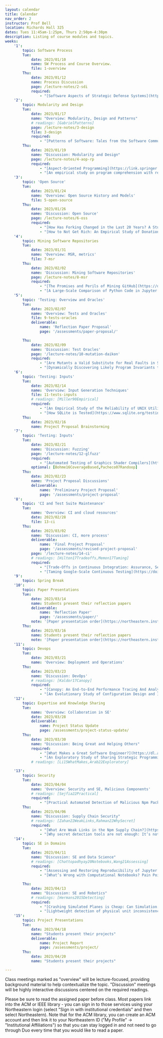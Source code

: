 ```yaml
---
layout: calendar
title: Calendar
nav_order: 2
instructor: Prof Bell
location: Richards Hall 325
dates: Tues 11:45am-1:25pm, Thurs 2:50pm-4:30pm
description: Listing of course modules and topics.
weeks:
    '1':
        topic: Software Process
        Tue:
            date: 2023/01/10
            name: SW Process and Course Overview. 
            file: 1-overview
        Thu:
            date: 2023/01/12
            name: Process Discussion
            page: /lecture-notes/2-sdi
            required:
                - "[Software Aspects of Strategic Defense Systems](https://doi.org/10.1145/214956.214961). David Parnas. CACM 1985"
    '2':
        topic: Modularity and Design
        Tue:
            date: 2023/01/17
            name: "Overview: Modularity, Design and Patterns"
            # readings: [GabrielPatterns]
            page: /lecture-notes/3-design
            file: 3-design
            required:
                - "[Patterns of Software: Tales from the Software Community](https://www.dreamsongs.com/Files/PatternsOfSoftware.pdf). Richard Gabriel, 1996. Read 'Reuse Versus Compression' (p3-7) and 'The Quality Without a Name' (p33-43)"
        Thu:
            date: 2023/01/19
            name: "Discussion: Modularity and Design"
            page: /lecture-notes/4-aop-rp
            required:
                - "[Aspect-Oriented Programming](https://link.springer.com/chapter/10.1007/BFb0053381). Kiczales et al. ECOOP 1997"
                - "[An empirical study on program comprehension with reactive programming](https://dl.acm.org/doi/abs/10.1145/2635868.2635895). Salvaneschi et al. FSE 2014"
    '3':
        topic: 'Open Source'
        Tue:
            date: 2023/01/24
            name: 'Overview: Open Source History and Models'
            file: 5-open-source
        Thu:
            date: 2023/01/26
            name: 'Discussion: Open Source'
            page: /lecture-notes/6-oss
            required:
                - "[How Has Forking Changed in the Last 20 Years? A Study of Hard Forks on GitHub](https://dl.acm.org/doi/10.1145/3377811.3380412). Zhou, Vasilescu and Kästner. ICSE 2020"
                - "[How to Not Get Rich: An Empirical Study of Donations in Open Source](https://doi.org/10.1145/3377811.3380410). Overney et al. ICSE 2020"
    '4':
        topic: Mining Software Repositories
        Tue:
            date: 2023/01/31
            name: 'Overview: MSR, metrics'
            file: 7-msr
        Thu:
            date: 2023/02/02
            name: 'Discussion: Mining Software Repositories'
            page: /lecture-notes/8-msr
            required:
                - "[The Promises and Perils of Mining GitHub](https://doi.org/10.1145/2597073.2597074). Kalliamvakou et al. MSR 2014"
                - "[A Large-Scale Comparison of Python Code in Jupyter Notebooks and Scripts](https://doi.org/10.1145/3524842.3528447). Grotov et al. MSR 2022"
    '5':
        topic: 'Testing: Overview and Oracles'
        Tue:
            date: 2023/02/07
            name: 'Overview: Tests and Oracles'
            file: 9-tests-oracles
            deliverable:
                name: 'Reflection Paper Proposal'
                page: '/assessments/paper-proposal/'

        Thu:
            date: 2023/02/09
            name: 'Discussion: Test Oracles'
            page: '/lecture-notes/10-mutation-daikon'
            required:
                - "[Are Mutants a Valid Substitute for Real Faults in Software Testing?](https://doi.org/10.1145/2635868.2635929). Just et al. FSE 2014"
                - "[Dynamically Discovering Likely Program Invariants to Support Program Evolution](https://doi.org/10.1145/302405.302467). Ernst, Griswold and Notkin. ICSE 1999"
    '6':
        topic: 'Testing: Inputs'
        Tue:
            date: 2023/02/14
            name: 'Overview: Input Generation Techniques'
            file: 11-tests-inputs
            # readings: [Miller90Empirical]
            required:
                - "[An Empirical Study of the Reliability of UNIX Utilities](https://doi.org/10.1145/96267.96279).  Miller, Fredriksen and So. CACM 1990"
                - "[How SQLite is Tested](https://www.sqlite.org/testing.html). If you are interested in how SQLite is made, optionally check out: SQLite [amalgamation](https://www.sqlite.org/amalgamation.html), [license](https://github.com/sqlite/sqlite/blob/master/LICENSE.md)"
        Thu:
            date: 2023/02/16
            name: Project Proposal Brainstorming
    '7':
        topic: 'Testing: Inputs'
        Tue:
            date: 2023/02/21
            name: 'Discussion: Fuzzing'
            page: '/lecture-notes/12-glfuzz'
            required:
                - "[Automated Testing of Graphics Shader Compilers](https://doi.org/10.1145/3133917). Donaldson et al. OOPSLA 2017"
            optional: [Bohme16CoverageBased,Pacheco07Randoop]
        Thu:
            date: 2023/02/23
            name: 'Project Proposal Discussions'
            deliverable:
                name: 'Preliminary Project Proposal'
                page: '/assessments/project-proposal'
    '8':
        topic: 'CI and Test Suite Maintenance'
        Tue:
            name: 'Overview: CI and cloud resources'
            date: 2023/02/28
            file: 13-ci
        Thu:
            date: 2023/03/02
            name: 'Discussion: CI, more process'
            deliverable:
                name: 'Final Project Proposal'
                page: '/assessments/revised-project-proposal'
            page: '/lecture-notes/14-ci'
            # readings: [Hilton17Tradeoffs,Memon17Taming]
            required:
                - "[Trade-Offs in Continuous Integration: Assurance, Security, and Flexibility](https://doi.org/10.1145/3106237.3106270). Hilton et al. FSE 2017"
                - "[Taming Google-Scale Continuous Testing](https://doi.org/10.1109/ICSE-SEIP.2017.16). Memon et al. ICSE 2017"
    '9':
        topic: Spring Break
    '10':
        topic: Paper Presentations
        Tue:
            date: 2023/03/14
            name: Students present their reflection papers
            deliverable:
                name: 'Reflection Paper'
                page: '/assessments/paper/'
            note: '[Paper presentation order](https://northeastern.instructure.com/courses/136828/pages/paper-presentation-order)'
        Thu:
            date: 2023/03/16
            name: Students present their reflection papers
            note: '[Paper presentation order](https://northeastern.instructure.com/courses/136828/pages/paper-presentation-order)'
    '11':
        topic: Devops
        Tue:
            date: 2023/03/21
            name: 'Overview: Deployment and Operations'
        Thu:
            date: 2023/03/23
            name: 'Discussion: DevOps'
            # readings: [Kaldor17Canopy]
            required:
                - "[Canopy: An End-to-End Performance Tracing And Analysis System](https://doi.org/10.1145/3132747.3132749). Kaldor et al. OSDI 2017"
                - "[An Evolutionary Study of Configuration Design and Implementation in Cloud Systems](https://dl.acm.org/doi/10.1109/ICSE43902.2021.00029). Zhang et al. ICSE 2021"
    '12':
        topic: Expertise and Knowledge Sharing
        Tue:
            name: 'Overview: Collaboration in SE'
            date: 2023/03/28
            deliverable:
                name: Project Status Update
                page: /assessments/project-status-update/
        Thu:
            date: 2023/03/30
            name: "Discussion: Being Great and Helping Others"
            required:
                - "[What Makes a Great Software Engineer?](https://dl.acm.org/doi/10.5555/2818754.2818839) Li, Ko and Zhu. ICSE 2015"
                - "[An Exploratory Study of Sharing Strategic Programming Knowledge](https://doi.org/10.1145/3491102.3502070). Arab et al. CHI 2022"
            # readings: [Li15WhatMakes,Arab22Exploratory]

    '13':
        topic: Security
        Tue:
            date: 2023/04/04
            name: 'Overview: Security and SE, Malicious Components'
            # readings: [Sejfia22Practical]
            required:
                - "[Practical Automated Detection of Malicious Npm Packages](https://doi.org/10.1145/3510003.3510104). Sejfia and Schäfer. ICSE 2022"
        Thu:
            date: 2023/04/06
            name: "Discussion: Supply Chain Security"
            # readings: [Zahan22WeakLinks,Rahman22WhySecret]
            required:
                - "[What Are Weak Links in the Npm Supply Chain?](https://doi.org/10.1145/3510457.3513044). Zahan et al. ICSE 2022"
                - "[Why secret detection tools are not enough: It’s not just about false positives - An industrial case study](https://link.springer.com/article/10.1007/s10664-021-10109-y). Rahman et al. Empirical Software Engineering, 2022"
    '14':
        topic: SE in Domains
        Tue:
            date: 2023/04/11
            name: "Discussion: SE and Data Science"
            # readings: [Chattopadhyay20Notebooks,Wang21Assessing]
            required:
                - "[Assessing and Restoring Reproducibility of Jupyter Notebooks](https://doi.org/10.1145/3324884.3416585). Wang et al. ASE 2021"
                - "[What’s Wrong with Computational Notebooks? Pain Points, Needs, and Design Opportunities](https://doi.org/10.1145/3313831.3376729). Chattopadhyay et al. CHI 2020"

        Thu:
            date: 2023/04/13
            name: "Discussion: SE and Robotics"
            # readings: [Hermans2015Detecting]
            required:
                - "[Crashing Simulated Planes is Cheap: Can Simulation Detect Robotics Bugs Early?](https://ieeexplore.ieee.org/document/8367060). Timperley et al. ICST 2018"
                - "[Lightweight detection of physical unit inconsistencies without program annotations](https://dl.acm.org/doi/abs/10.1145/3092703.3092722). Ore, Detweiler and Elbaum. ISSTA 2017"
    '15':
        topic: Project Presentations
        Tue:
            date: 2023/04/18
            name: "Students present their projects"
            deliverable:
                name: Project Report
                page: /assessments/project/
        Thu:
            date: 2023/04/20
            name: "Students present their projects"

---
```


Class meetings marked as "overview" will be lecture-focused, providing background material to help contextualize the topic. "Discussion" meetings will be highly interactive discussions centered on the required readings.


Please be sure to read the assigned paper before class. 
Most papers link into the ACM or IEEE library - you can sign in to those services using your Northeastern login (select "Sign in with institutional credentials" and then select Northeastern). Note that for the ACM library, you can create an ACM account and then link it to your Northeastern ID ("My Profile" -> "Institutional Affiliations") so that you can stay logged in and not need to go through Duo every time that you would like to read a paper.
